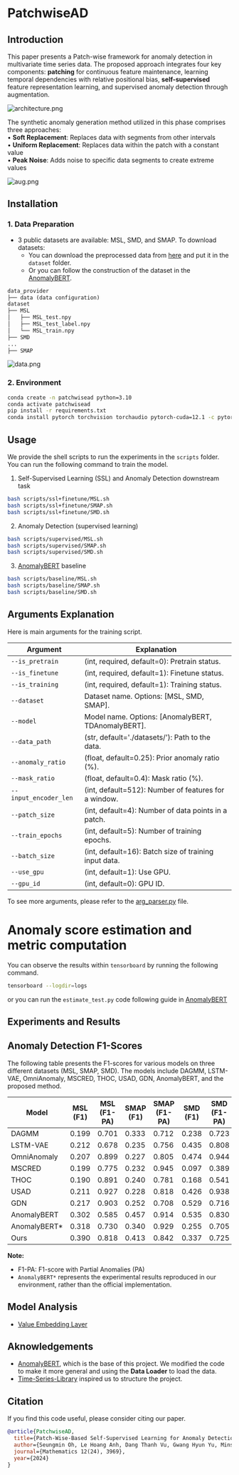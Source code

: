 # PatchwiseAD
## Introduction
This paper presents a Patch-wise framework for anomaly detection in multivariate time series data. 
The proposed approach integrates four key components: **patching** for continuous feature maintenance, 
learning temporal dependencies with relative positional bias, **self-supervised** feature representation learning, 
and supervised anomaly detection through augmentation.

![architecture.png](images/architecture.png)

The synthetic anomaly generation method utilized in this phase comprises three approaches:   
• **Soft Replacement**: Replaces data with segments from other intervals  
• **Uniform Replacement**: Replaces data within the patch with a constant value  
• **Peak Noise**: Adds noise to specific data segments to create extreme values  

![aug.png](images/aug.png)

## Installation
### 1. Data Preparation
- 3 public datasets are available: MSL, SMD, and SMAP. To download datasets:
  - You can download the preprocessed data from [here](https://github.com/synapsespectrum/PatchwiseAD/releases/download/dataset/dataset.zip) and put it in the `dataset` folder.
  - Or you can follow the construction of the dataset in the [AnomalyBERT](https://github.com/Jhryu30/AnomalyBERT/blob/main/utils/DATA_PREPARATION.md).

```markdown
data_provider
├── data (data configuration)
dataset
├── MSL
│   ├── MSL_test.npy
│   ├── MSL_test_label.npy
│   └── MSL_train.npy
├── SMD
...
├── SMAP
```

![data.png](images/data.png)

### 2. Environment
```bash
conda create -n patchwisead python=3.10
conda activate patchwisead
pip install -r requirements.txt
conda install pytorch torchvision torchaudio pytorch-cuda=12.1 -c pytorch -c nvidia
```

## Usage
We provide the shell scripts to run the experiments in the `scripts` folder. You can run the following command to train the model.
1. Self-Supervised Learning (SSL) and Anomaly Detection downstream task
```bash
bash scripts/ssl+finetune/MSL.sh
bash scripts/ssl+finetune/SMAP.sh
bash scripts/ssl+finetune/SMD.sh
```
2. Anomaly Detection (supervised learning)
```bash 
bash scripts/supervised/MSL.sh
bash scripts/supervised/SMAP.sh
bash scripts/supervised/SMD.sh
```
3. [AnomalyBERT](https://github.com/Jhryu30/AnomalyBERT) baseline
```bash
bash scripts/baseline/MSL.sh
bash scripts/baseline/SMAP.sh
bash scripts/baseline/SMD.sh
```

## Arguments Explanation
Here is main arguments for the training script.

| Argument              | Explanation                                                                 |
|-----------------------|-----------------------------------------------------------------------------|
| `--is_pretrain`       | (int, required, default=0): Pretrain status.                                |
| `--is_finetune`       | (int, required, default=1): Finetune status.                                |
| `--is_training`       | (int, required, default=1): Training status.                                |
| `--dataset`           | Dataset name. Options: [MSL, SMD, SMAP].                                    |
| `--model`             | Model name. Options: [AnomalyBERT, TDAnomalyBERT]. |
| `--data_path`         | (str, default='./datasets/'): Path to the data.                             |
| `--anomaly_ratio`     | (float, default=0.25): Prior anomaly ratio (%).                             |
| `--mask_ratio`        | (float, default=0.4): Mask ratio (%).                                       |
| `--input_encoder_len` | (int, default=512): Number of features for a window.                        |
| `--patch_size`        | (int, default=4): Number of data points in a patch.                         |
| `--train_epochs`      | (int, default=5): Number of training epochs.                                |
| `--batch_size`        | (int, default=16): Batch size of training input data.                       |
| `--use_gpu`           | (int, default=1): Use GPU.                                                  |
| `--gpu_id`            | (int, default=0): GPU ID.                                                   |


To see more arguments, please refer to the [arg_parser.py](utils/arg_parser.py) file.

# Anomaly score estimation and metric computation
You can observe the results within `tensorboard` by running the following command.
```bash
tensorboard --logdir=logs
```
or you can run the `estimate_test.py` code following guide in [AnomalyBERT](https://github.com/Jhryu30/AnomalyBERT?tab=readme-ov-file#anomaly-score-estimation-and-metric-computation)

## Experiments and Results

## Anomaly Detection F1-Scores

The following table presents the F1-scores for various models on three different datasets (MSL, SMAP, SMD). The models include DAGMM, LSTM-VAE, OmniAnomaly, MSCRED, THOC, USAD, GDN, AnomalyBERT, and the proposed method.

| Model          | MSL (F1) | MSL (F1-PA) | SMAP (F1) | SMAP (F1-PA) | SMD (F1) | SMD (F1-PA) |
|----------------|----------|-------------|-----------|--------------|----------|-------------|
| DAGMM          | 0.199    | 0.701       | 0.333     | 0.712        | 0.238    | 0.723       |
| LSTM-VAE       | 0.212    | 0.678       | 0.235     | 0.756        | 0.435    | 0.808       |
| OmniAnomaly    | 0.207    | 0.899       | 0.227     | 0.805        | 0.474    | 0.944       |
| MSCRED         | 0.199    | 0.775       | 0.232     | 0.945        | 0.097    | 0.389       |
| THOC           | 0.190    | 0.891       | 0.240     | 0.781        | 0.168    | 0.541       |
| USAD           | 0.211    | 0.927       | 0.228     | 0.818        | 0.426    | 0.938       |
| GDN            | 0.217    | 0.903       | 0.252     | 0.708        | 0.529    | 0.716       |
| AnomalyBERT    | 0.302    | 0.585       | 0.457     | 0.914        | 0.535    | 0.830       |
| AnomalyBERT*   | 0.318    | 0.730       | 0.340     | 0.929        | 0.255    | 0.705       |
| Ours           | 0.390    | 0.818       | 0.413     | 0.842        | 0.337    | 0.725       |

**Note:**
- F1-PA: F1-score with Partial Anomalies (PA)
- `AnomalyBERT*` represents the experimental results reproduced in our environment, rather than the official implementation.


## Model Analysis
- [Value Embedding Layer](visualization/compare_performance.ipynb)

## Aknowledgements
- [AnomalyBERT](https://github.com/Jhryu30/AnomalyBERT/tree/main/src), which is the base of this project. We modified the code to make it more general and using the **Data Loader** to load the data.
- [Time-Series-Library](https://github.com/thuml/Time-Series-Library) inspired us to structure the project.

## Citation
If you find this code useful, please consider citing our paper.
```bibtex
@article{PatchwiseAD,
  title={Patch-Wise-Based Self-Supervised Learning for Anomaly Detection on Multivariate Time Series Data },
  author={Seungmin Oh, Le Hoang Anh, Dang Thanh Vu, Gwang Hyun Yu, Minsoo Hanh, Jinsul Kim},
  journal={Mathematics 12(24), 3969},
  year={2024}
}
```
